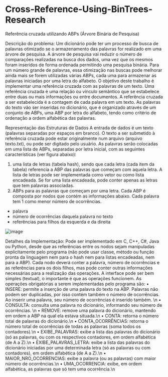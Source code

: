 # Cross-Reference-Using-BinTrees-Research
Referência cruzada utilizando ABPs  (Árvore Binária de Pesquisa)
 
Descrição do problema:
Um dicionário pode ter um processo de busca de palavras otimizado se o armazenamento das palavras for realizado em uma árvore de pesquisa. A árvore de pesquisa vai reduzir o número de comparações realizadas na busca dos dados, uma vez que os mesmos foram inseridos de forma ordenada permitindo uma pesquisa binária. Para um número grande de palavras, essa otimização nas buscas pode melhorar ainda mais se forem utilizadas várias ABPs, cada uma para armazenar as palavras iniciadas por uma letra do alfabeto. 
O objetivo deste trabalho é implementar uma referência cruzada com as palavras de um texto.  Uma referência cruzada é uma relação ou vínculo semântico que se estabelece entre duas ou mais informações ou entre documentos. A referência cruzada a ser estabelecida é a contagem de cada palavra em um texto. As palavras do texto vão ser inseridas no dicionário, que é organizado através de um conjunto de ABPs, uma ABP por letra do alfabeto, tendo como critério de ordenação a ordem alfabética das palavras.
 
Representação das Estruturas de Dados
A entrada de dados é um texto (palavras separadas por espaços em branco). O texto a ser submetido à referência cruzada pode estar originalmente num arquivo (arquivo texto.txt), ou pode ser digitado pelo usuário. As palavras serão colocadas em uma lista de ABPs, separadas por letra inicial, com as seguintes características (ver figura abaixo):
1.	uma lista de letras (tabela hash), sendo que cada letra (cada item da tabela) referencia a ABP das palavras que começam com aquela letra. A lista de letras pode ser implementada como vetor ou como lista encadeada. Se for uma lista encadeada, pode conter apenas as letras que tem palavras associadas.
2.	ABPs para as palavras que começam por uma letra. Cada ABP é composta por nodos que contém as informações abaixo. Cada palavra tem 1 como menor número de ocorrências.

-	palavra
-	número de ocorrências daquela palavra no texto
-	referências para filhos da esquerda e da direita
 
![image](https://user-images.githubusercontent.com/85631998/181791109-d7ce601c-e05c-4c36-a2a7-a4a641ae2d39.png)

  
Detalhes da Implementação:
Pode ser implementado em C, C++, C#, Java ou Python, desde que as referências entre os nodos sejam manipuladas explicitamente pelo programa (não pode usar classe, método ou função pronta da linguagem nem para o hash nem para listas encadeadas, nem para a ABP).
Cada nodo deverá conter a palavra, número de ocorrências e as referências para os dois filhos, mas pode conter outras informações necessárias para a realização das operações.
A interface pode ser bem simples (textual), o importante é que as operações funcionem.
As operações obrigatórias a serem implementadas pelo programa são:
•	INSERE: permite a inserção de uma palavra do texto na ABP. Palavras não podem ser duplicadas, por isso contém também o número de ocorrências. Ao inserir uma palavra, seu número de ocorrências é inserido também. \n
•	CONSULTA: consulta uma palavra no dicionário, informando seu número de ocorrências. \n
•	REMOVE: remove uma palavra do dicionário, mantendo em ordem a ABP na qual ela estava situada.\n
•	CONTA: retorna o número total de palavras do dicionário.\n
•	CONTA_OCORRÊNCIAS: retorna o número total de ocorrências de todas as palavras (soma todos os contadores).\n
•	EXIBE_PALAVRAS: exibe a lista das palavras do dicionário (só as palavras, ou com os respectivos contadores, em ordem alfabética (de A a Z).\n
•	EXIBE_PALAVRAS_LETRA: exibe a lista das palavras do dicionário iniciadas por uma determinada letra (só as palavras ou com contadores), em ordem alfabética (de A a Z).\n
•	MAIOR_NRO_OCORRENCIAS: exibe a palavra (ou as palavras) com maior número de ocorrências.\n
•	UMA_OCORRENCIA: exibe, em ordem alfabética, as palavras que só tem uma ocorrência.\n
